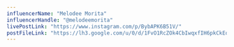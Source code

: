 ```yaml
---
influencerName: "Melodee Morita"
influencerHandle: "@melodeemorita"
livePostLink: "https://www.instagram.com/p/BybAPK6B51V/"
postFileLink: "https://lh3.google.com/u/0/d/1FvO1RcZOk4CbIwqxfIH6pkCkEqg_URfE"
---
```


